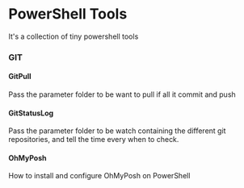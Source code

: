 # PowerShell Tools
It's a collection of tiny powershell tools

### GIT

#### GitPull
Pass the parameter folder to be want to pull if all it commit and push

#### GitStatusLog
Pass the parameter folder to be watch containing the different git repositories, and tell the time every when to check.

#### OhMyPosh
How to install and configure OhMyPosh on PowerShell
